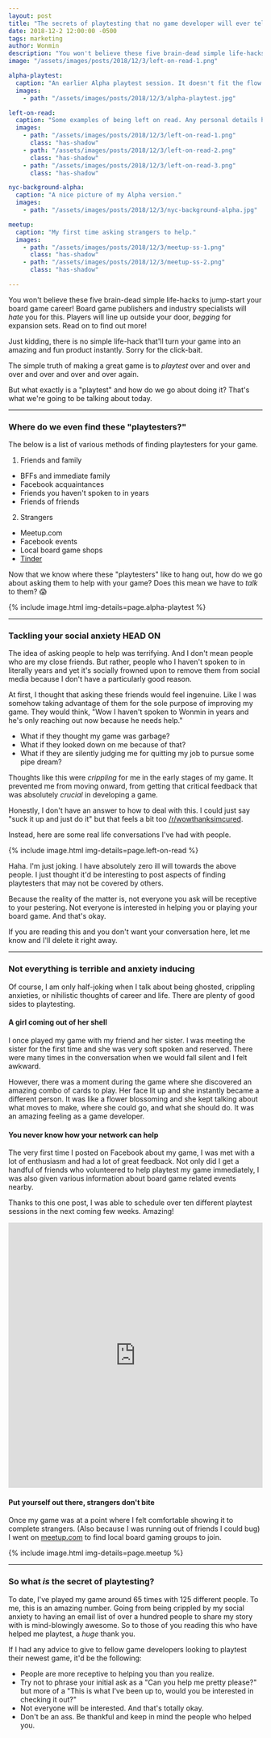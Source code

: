 ```yaml
---
layout: post
title: "The secrets of playtesting that no game developer will ever tell you!"
date: 2018-12-2 12:00:00 -0500
tags: marketing
author: Wonmin
description: "You won't believe these five brain-dead simple life-hacks to jump-start your board game career! Board game publishers and industry specialists will _hate_ you for this. Players will line up outside your door, _begging_ for expansion sets. Read on to find out more!"
image: "/assets/images/posts/2018/12/3/left-on-read-1.png"

alpha-playtest:
  caption: "An earlier Alpha playtest session. It doesn't fit the flow of the text, but at least it looks nice."
  images:
    - path: "/assets/images/posts/2018/12/3/alpha-playtest.jpg"

left-on-read:
  caption: "Some examples of being left on read. Any personal details have been censored."
  images:
    - path: "/assets/images/posts/2018/12/3/left-on-read-1.png"
      class: "has-shadow"
    - path: "/assets/images/posts/2018/12/3/left-on-read-2.png"
      class: "has-shadow"
    - path: "/assets/images/posts/2018/12/3/left-on-read-3.png"
      class: "has-shadow"

nyc-background-alpha:
  caption: "A nice picture of my Alpha version."
  images:
    - path: "/assets/images/posts/2018/12/3/nyc-background-alpha.jpg"

meetup:
  caption: "My first time asking strangers to help."
  images:
    - path: "/assets/images/posts/2018/12/3/meetup-ss-1.png"
      class: "has-shadow"
    - path: "/assets/images/posts/2018/12/3/meetup-ss-2.png"
      class: "has-shadow"

---
```


You won't believe these five brain-dead simple life-hacks to jump-start your board game career! Board game publishers and industry specialists will _hate_ you for this. Players will line up outside your door, _begging_ for expansion sets. Read on to find out more!

Just kidding, there is no simple life-hack that'll turn your game into an amazing and fun product instantly. Sorry for the click-bait.

The simple truth of making a great game is to _playtest_ over and over and over and over and over and over again.

But what exactly is a "playtest" and how do we go about doing it? That's what we're going to be talking about today.

---

### Where do we even find these "playtesters?"

The below is a list of various methods of finding playtesters for your game.

1. Friends and family
  * BFFs and immediate family
  * Facebook acquaintances
  * Friends you haven't spoken to in years
  * Friends of friends
2. Strangers
  * Meetup.com
  * Facebook events
  * Local board game shops
  * [Tinder](/2018/11/14/how-to-use-tinder-to-find-playtesters.html)

Now that we know where these "playtesters" like to hang out, how do we go about asking them to help with your game? Does this mean we have to _talk_ to them? 😱

{% include image.html img-details=page.alpha-playtest %}

---

### Tackling your social anxiety HEAD ON

The idea of asking people to help was terrifying. And I don't mean people who are my close friends. But rather, people who I haven't spoken to in literally years and yet it's socially frowned upon to remove them from social media because I don't have a particularly good reason.

At first, I thought that asking these friends would feel ingenuine. Like I was somehow taking advantage of them for the sole purpose of improving my game. They would think, "Wow I haven't spoken to Wonmin in years and he's only reaching out now because he needs help."

* What if they thought my game was garbage?
* What if they looked down on me because of that?
* What if they are silently judging me for quitting my job to pursue some pipe dream?

Thoughts like this were _crippling_ for me in the early stages of my game. It prevented me from moving onward, from getting that critical feedback that was absolutely _crucial_ in developing a game.

Honestly, I don't have an answer to how to deal with this. I could just say "suck it up and just do it" but that feels a bit too [/r/wowthanksimcured](https://www.reddit.com/r/wowthanksimcured/).

Instead, here are some real life conversations I've had with people.

{% include image.html img-details=page.left-on-read %}

Haha. I'm just joking. I have absolutely zero ill will towards the above people. I just thought it'd be interesting to post aspects of finding playtesters that may not be covered by others.

Because the reality of the matter is, not everyone you ask will be receptive to your pestering. Not everyone is interested in helping you or playing your board game. And that's okay.

If you are reading this and you don't want your conversation here, let me know and I'll delete it right away.

---

### Not everything is terrible and anxiety inducing

Of course, I am only half-joking when I talk about being ghosted, crippling anxieties, or nihilistic thoughts of career and life. There are plenty of good sides to playtesting.

#### A girl coming out of her shell

I once played my game with my friend and her sister. I was meeting the sister for the first time and she was very soft spoken and reserved. There were many times in the conversation when we would fall silent and I felt awkward.

However, there was a moment during the game where she discovered an amazing combo of cards to play. Her face lit up and she instantly became a different person. It was like a flower blossoming and she kept talking about what moves to make, where she could go, and what she should do. It was an amazing feeling as a game developer.

#### You never know how your network can help

The very first time I posted on Facebook about my game, I was met with a lot of enthusiasm and had a lot of great feedback. Not only did I get a handful of friends who volunteered to help playtest my game immediately, I was also given various information about board game related events nearby.

Thanks to this one post, I was able to schedule over ten different playtest sessions in the next coming few weeks. Amazing!

<iframe src="https://www.facebook.com/plugins/post.php?href=https%3A%2F%2Fwww.facebook.com%2F1minlee%2Fposts%2F10156330368856698" width="100%" height="525" style="border:none;overflow:hidden" scrolling="no" frameborder="0" allowTransparency="true" allow="encrypted-media"></iframe>

#### Put yourself out there, strangers don't bite

Once my game was at a point where I felt comfortable showing it to complete strangers. (Also because I was running out of friends I could bug) I went on [meetup.com](https://meetup.com) to find local board gaming groups to join.

{% include image.html img-details=page.meetup %}

---

### So what _is_ the secret of playtesting?

To date, I've played my game around 65 times with 125 different people. To me, this is an amazing number. Going from being crippled by my social anxiety to having an email list of over a hundred people to share my story with is mind-blowingly awesome. So to those of you reading this who have helped me playtest, a _huge_ thank you.

If I had any advice to give to fellow game developers looking to playtest their newest game, it'd be the following:

* People are more receptive to helping you than you realize.
* Try not to phrase your initial ask as a "Can you help me pretty please?" but more of a "This is what I've been up to, would you be interested in checking it out?"
* Not everyone will be interested. And that's totally okay.
* Don't be an ass. Be thankful and keep in mind the people who helped you.
